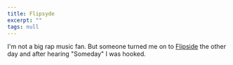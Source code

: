 ```yaml
---
title: Flipsyde
excerpt: ""
tags: null
---
```

I'm not a big rap music fan.  But someone turned me on to <a href="http://www.flipsyde.com/">Flipside</a> the other day and after hearing "Someday" I was hooked.  
